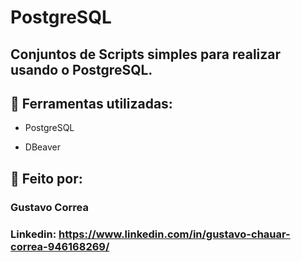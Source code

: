 # PostgreSQL

## Conjuntos de Scripts simples para realizar usando o PostgreSQL.


## 🚀 Ferramentas utilizadas:


* PostgreSQL

* DBeaver


## 📝 Feito por:

### Gustavo Correa

### Linkedin: https://www.linkedin.com/in/gustavo-chauar-correa-946168269/
